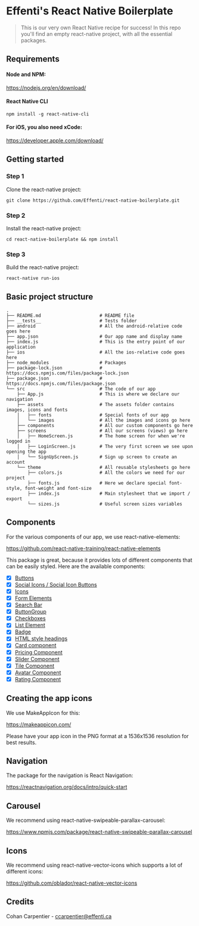 # Effenti's React Native Boilerplate
> This is our very own React Native recipe for success! In this repo you'll find an empty react-native project, with all the essential packages.

## Requirements

#### Node and NPM:

https://nodejs.org/en/download/

#### React Native CLI

```npm install -g react-native-cli```

#### For iOS, you also need xCode:

https://developer.apple.com/download/

## Getting started

### Step 1

Clone the react-native project:

```git clone https://github.com/Effenti/react-native-boilerplate.git```

### Step 2

Install the react-native project:

```cd react-native-boilerplate && npm install```

### Step 3

Build the react-native project:

```react-native run-ios```

## Basic project structure

```
.
├── README.md                      # README file
├── __tests__                      # Tests folder
├── android                        # All the android-relative code goes here
├── app.json                       # Our app name and display name
├── index.js                       # This is the entry point of our application
├── ios                            # All the ios-relative code goes here 
├── node_modules                   # Packages
├── package-lock.json              # https://docs.npmjs.com/files/package-lock.json
├── package.json                   # https://docs.npmjs.com/files/package.json
└── src                            # The code of our app
    ├── App.js                     # This is where we declare our navigation
    ├── assets                     # The assets folder contains images, icons and fonts
    │   ├── fonts                  # Special fonts of our app
    │   └── images                 # All the images and icons go here
    ├── components                 # All our custom components go here
    ├── screens                    # All our screens (views) go here
    │   ├── HomeScreen.js          # The home screen for when we're logged in
    │   ├── LoginScreen.js         # The very first screen we see upon opening the app
    │   └── SignUpScreen.js        # Sign up screen to create an account
    └── theme                      # All reusable stylesheets go here
        ├── colors.js              # All the colors we need for our project 
        ├── fonts.js               # Here we declare special font-style, font-weight and font-size 
        ├── index.js               # Main stylesheet that we import / export
        └── sizes.js               # Useful screen sizes variables
```

## Components

For the various components of our app, we use react-native-elements:

https://github.com/react-native-training/react-native-elements

This package is great, because it provides lots of different components that can be easily styled. Here are the available components:

- [x] [Buttons](https://react-native-training.github.io/react-native-elements/API/buttons/)
- [x] [Social Icons / Social Icon Buttons](https://react-native-training.github.io/react-native-elements/API/social_icons/)
- [x] [Icons](https://react-native-training.github.io/react-native-elements/API/icons/)
- [x] [Form Elements](https://react-native-training.github.io/react-native-elements/API/forms/)
- [x] [Search Bar](https://react-native-training.github.io/react-native-elements/API/searchbar/)
- [x] [ButtonGroup](https://react-native-training.github.io/react-native-elements/API/button_group/)
- [x] [Checkboxes](https://react-native-training.github.io/react-native-elements/API/checkbox/)
- [x] [List Element](https://react-native-training.github.io/react-native-elements/API/lists/)
- [x] [Badge](https://react-native-training.github.io/react-native-elements/API/badge/)
- [x] [HTML style headings](https://react-native-training.github.io/react-native-elements/API/HTML_style_headings/)
- [x] [Card component](https://react-native-training.github.io/react-native-elements/API/card/)
- [x] [Pricing Component](https://react-native-training.github.io/react-native-elements/API/pricing/)
- [x] [Slider Component](https://react-native-training.github.io/react-native-elements/API/slider/)
- [x] [Tile Component](https://react-native-training.github.io/react-native-elements/API/tile/)
- [x] [Avatar Component](https://react-native-training.github.io/react-native-elements/API/avatar/)
- [x] [Rating Component](https://react-native-training.github.io/react-native-elements/API/rating/)

## Creating the app icons

We use MakeAppIcon for this:

https://makeappicon.com/

Please have your app icon in the PNG format at a 1536x1536 resolution for best results.

## Navigation

The package for the navigation is React Navigation:

https://reactnavigation.org/docs/intro/quick-start

## Carousel

We recommend using react-native-swipeable-parallax-carousel:

https://www.npmjs.com/package/react-native-swipeable-parallax-carousel

## Icons

We recommend using react-native-vector-icons which supports a lot of different icons:

https://github.com/oblador/react-native-vector-icons

## Credits

Cohan Carpentier - ccarpentier@effenti.ca
